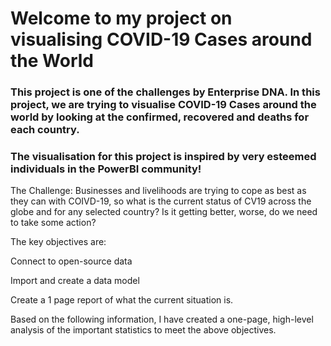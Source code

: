 # Welcome to my project on visualising COVID-19 Cases around the World
### This project is one of the challenges by Enterprise DNA. In this project, we are trying to visualise COVID-19 Cases around the world by looking at the confirmed, recovered and deaths for each country. 
### The visualisation for this project is inspired by very esteemed individuals in the PowerBI community!

The Challenge: Businesses and livelihoods are trying to cope as best as they can with COIVD-19, so what is the current status of CV19 across the globe and for any selected country? Is it getting better, worse, do we need to take some action?

The key objectives are:

Connect to open-source data

Import and create a data model

Create a 1 page report of what the current situation is.

Based on the following information, I have created a one-page, high-level analysis of the important statistics to meet the above objectives. 



